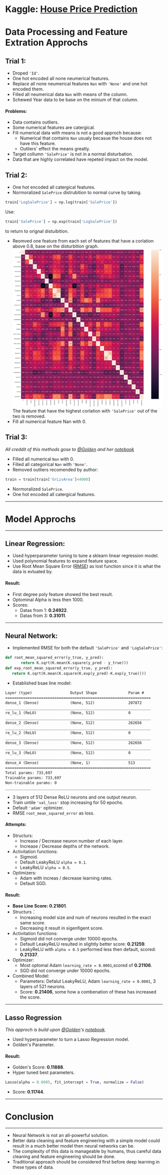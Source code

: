 # Kaggle: [House Price Prediction](https://www.kaggle.com/c/house-prices-advanced-regression-techniques)

# Data Processing and Feature Extration Approchs
## **Trial 1:**  
 - Droped ```'Id'```.
 - One hot encoded all none neumerical features.  
 - Replace all none neumerical features ```Nan``` with ```'None'``` and one hot encoded them.  
 - Filled all neumerical data ```Nan``` with means of the column.  
 - Schewed Year data to be base on the minium of that column.  
#### **Problems:**  
 - Data contains outliers.  
 - Some numerical features are catergical.   
 - Fill numerical data with means is not a good approch because:  
   - Numerical that contains ```Nan``` usualy becasue the house does not have this feature.  
   - Outliers' effect the means greatly. 
 - Target collumn ```'SalePrice'``` is not in a normal disturbation. 
 - Data that are highly correlated have repeted impact on the model.  
## **Trial 2:**  
 - One hot encoded all catergical features.  
 - Normoralized ```SalePrice``` distrubition to normal curve by taking.  
 ```python
train['LogSalePrice'] = np.log(train['SalePrice'])
 ```
   Use:
 ```python
train['SalePrice'] = np.exp(train['LogSalePrice'])
 ```
   to return to orignal distuibition.  
 - Reomved one feature from each set of features that have a corlation above 0.8, base on the disturbition graph.  
 ![](https://raw.githubusercontent.com/Beepbloop/KaggleHouse/master/NumericalDataDisturbitionGraph.png)The feature that have the highest corlation with ```'SalePrice'``` out of the two is removed.  
 - Fill all numerical feature Nan with 0.  
## **Trial 3:**  
*All creddit of this methods gose to [@Golden](https://www.kaggle.com/goldens) and her [notebook](https://www.kaggle.com/goldens/house-prices-on-the-top-with-a-simple-model)*  
 - Filled all numerical ```Nan``` with 0.  
 - Filled all categorical ```Nan``` with ```'None'```.  
 - Removed outliers recomended by author:  
 ```python
 train = train[train['GrLivArea']<4000]
 ```
 - Normoralized ```SalePrice```.  
 - One hot encoded all catergical features.  
 
 
---
# Model Approchs  
---
## **Linear Regression:**  
 - Used hyperparameter tuning to tune a sklearn linear regression model. 
 - Used polynomial features to expand feature space.
 - Use Root Mean Square Error ([RMSE](https://en.wikipedia.org/wiki/Root-mean-square_deviation)) as lost function since it is what the data is evluated by.  
 #### Result:  
 - First degree poly feature showed the best result.  
 - Optominal Alpha is less then 1000.  
 - Scores: 
   - Datas from 1: **0.24922**.  
   - Datas from 3: **0.31011**.
---
## **Neural Network:**  
 - Implemented RMSE for both the default ```'SalePrice'``` and ```'LogSalePrice'```:  
 ```python
 def root_mean_squared_error(y_true, y_pred):
        return K.sqrt(K.mean(K.square(y_pred - y_true)))
 def exp_root_mean_squared_error(y_true, y_pred):
    return K.sqrt(K.mean(K.square(K.exp(y_pred)-K.exp(y_true))))
 ```
 - Established bsae line model:  
 ```_________________________________________________________________
Layer (type)                 Output Shape              Param #   
=================================================================
dense_1 (Dense)              (None, 512)               207872    
_________________________________________________________________
re_lu_1 (ReLU)               (None, 512)               0         
_________________________________________________________________
dense_2 (Dense)              (None, 512)               262656    
_________________________________________________________________
re_lu_2 (ReLU)               (None, 512)               0         
_________________________________________________________________
dense_3 (Dense)              (None, 512)               262656    
_________________________________________________________________
re_lu_3 (ReLU)               (None, 512)               0         
_________________________________________________________________
dense_4 (Dense)              (None, 1)                 513       
=================================================================
Total params: 733,697
Trainable params: 733,697
Non-trainable params: 0
_________________________________________________________________
```
   - 3 layers of 512 Dense ReLU neurons and one output neuron.  
   - Train untile ```'val_loss'``` stop increasing for 50 epochs.  
   - Default ```'adam'``` optimizer.   
   - RMSE ```root_mean_squared_error``` as loss.  
#### Attempts:
 - Structurs:
   - Increase / Decrease neuron number of each layer.  
   - Increase / Decrease depths of the network.  
 - Activitation functions:
   - Sigmoid.  
   - Default LeakyReLU  ```alpha = 0.1```.  
   - LeakyReLU ```alpha = 0.5```.  
 - Optimizers:
   - Adam with increas / decrease learning rates.  
   - Default SGD.  
#### Result:  
 - **Base Line Score: 0.21801**.  
 - Structurs：
   - Increasing model size and num of neurons resulted in the exact same score.  
   - Decreasing it result in sigenfigent score.  
 - Activitation functions:
   - Sigmoid did not converge under 10000 epochs. 
   - Default LeakyReLU resulted in slightly better score: **0.21259**.  
   - LeakyReLU with ```alpha = 0.5``` performed less then default, scored: **0.21337**.  
 - Optimizer:
   - Most optomal Adam ```learning_rate = 0.0001```,scored of **0.21106**.  
   - SGD did not converge under 10000 epochs.  
 - Combined Model:
   - Parameters: Defalut LeakyReLU, Adam ```learning_rate = 0.0001```, 3 layers of 521 neurons.
   - Score: **0.21406**, some how a combenation of these has increased the score.  
---
## Lasso Regression
*This approch is build upon [@Golden](https://www.kaggle.com/goldens)'s [notebook](https://www.kaggle.com/goldens/house-prices-on-the-top-with-a-simple-model).*  
 - Used hyperparameter to turn a Lasso Regression model.  
 - Golden's Parameter.  
#### Result: 
 - Golden's Score: **0.11888**.  
 - Hyper tuned best parameters.  
 ```python
 Lasso(alpha = 0.0005, fit_intercept = True, normalize = False)
 ```
   - Score: **0.11744**.  
   
   
---
# Conclusion  
---
 - Neural Network is not an all-powerful solution.
 - Better data cleaning and feature engineering with a simple model could result in a much better model then neural networks can be. 
 - The complexity of this data is manageable by humans, thus careful data cleaning and feature engineering should be done. 
 - Traditional approach should be considered first before deep learning in these types of data.  
